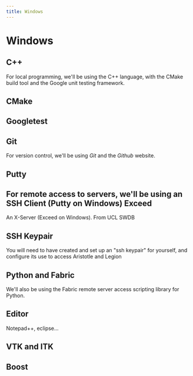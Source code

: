 ```yaml
---
title: Windows
---
```


Windows
=======

C++
----

For local programming, we'll be using the C++ language, with the CMake build tool and the Google unit testing framework.

CMake
-----

Googletest
----------

Git
----

For version control, we'll be using *Git* and the *Github* website.

Putty
-----

For remote access to servers, we'll be using an SSH Client (Putty on Windows)
Exceed
------

An X-Server (Exceed on Windows).
From UCL SWDB

SSH Keypair
-----------

You will need to have created and set up an "ssh keypair" for yourself, and configure its use to access Aristotle and Legion

Python and Fabric
-----------------

We'll also be using the Fabric remote server access scripting library for Python.

Editor
------

Notepad++, eclipse...

VTK and ITK
-----------

Boost
----
